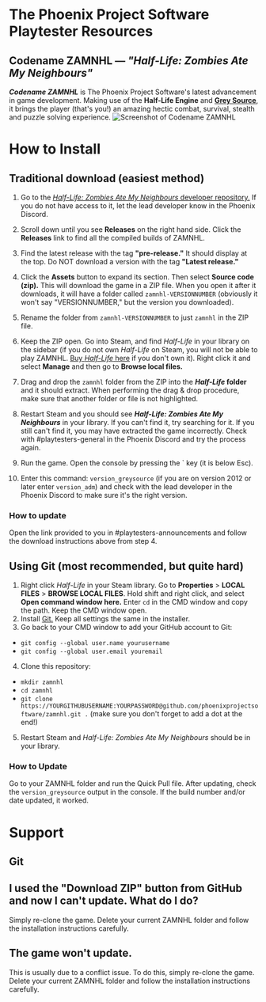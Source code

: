 # The Phoenix Project Software Playtester Resources
## Codename ZAMNHL — *"Half-Life: Zombies Ate My Neighbours"*
***Codename ZAMNHL*** is The Phoenix Project Software's latest advancement in game development. Making use of the **Half-Life Engine** and [**Grey Source**](https://moddb.com/engines/grey-source), it brings the player (that's you!) an amazing hectic combat, survival, stealth and puzzle solving experience.
![Screenshot of Codename ZAMNHL](https://media.moddb.com/images/members/5/4383/4382734/profile/unknown_1.png)


# How to Install
## Traditional download (easiest method)
1. Go to the [*Half-Life: Zombies Ate My Neighbours* developer repository.](https://github.com/phoenixprojectsoftware/zamnhl) If you do not have access to it, let the lead developer know in the Phoenix Discord.
2. Scroll down until you see **Releases** on the right hand side. Click the **Releases** link to find all the compiled builds of ZAMNHL.

3. Find the latest release with the tag **"pre-release."** It should display at the top. Do NOT download a version with the tag **"Latest release."**
4. Click the **Assets** button to expand its section. Then select **Source code (zip).** This will download the game in a ZIP file. When you open it after it downloads, it will have a folder called `zamnhl-VERSIONNUMBER` (obviously it won't say "VERSIONNUMBER," but the version you downloaded).
5. Rename the folder from `zamnhl-VERSIONNUMBER` to just `zamnhl` in the ZIP file.
6. Keep the ZIP open. Go into Steam, and find *Half-Life* in your library on the sidebar (if you do not own *Half-Life* on Steam, you will not be able to play ZAMNHL. [Buy *Half-Life* here](https://store.steampowered.com/app/70) if you don't own it). Right click it and select **Manage** and then go to **Browse local files.**
7. Drag and drop the `zamnhl` folder from the ZIP into the ***Half-Life* folder** and it should extract. When performing the drag & drop procedure, make sure that another folder or file is not highlighted.
8. Restart Steam and you should see ***Half-Life: Zombies Ate My Neighbours*** in your library. If you can't find it, try searching for it. If you still can't find it, you may have extracted the game incorrectly. Check with #playtesters-general in the Phoenix Discord and try the process again.
9. Run the game. Open the console by pressing the ` key (it is below Esc).
10. Enter this command: `version_greysource`  (if you are on version 2012 or later enter `version_adm`) and check with the lead developer in the Phoenix Discord to make sure it's the right version.
### How to update
Open the link provided to you in #playtesters-announcements and follow the download instructions above from step 4.
## Using Git (most recommended, but quite hard)
1. Right click *Half-Life* in your Steam library. Go to **Properties** > **LOCAL FILES** > **BROWSE LOCAL FILES**. Hold shift and right click, and select **Open command window here.** Enter `cd` in the CMD window and copy the path. Keep the CMD window open.
2. Install [Git.](https://git-scm.com/download/win) Keep all settings the same in the installer.
3. Go back to your CMD window to add your GitHub account to Git:
  - `git config --global user.name yourusername`
  - `git config --global user.email youremail`
4. Clone this repository:
  - `mkdir zamnhl`
  - `cd zamnhl`
  - `git clone https://YOURGITHUBUSERNAME:YOURPASSWORD@github.com/phoenixprojectsoftware/zamnhl.git .` (make sure you don't forget to add a dot at the end!)
5. Restart Steam and *Half-Life: Zombies Ate My Neighbours* should be in your library.

### How to Update
Go to your ZAMNHL folder and run the Quick Pull file. After updating, check the `version_greysource` output in the console. If the build number and/or date updated, it worked.

# Support
## Git
## I used the "Download ZIP" button from GitHub and now I can't update. What do I do?
Simply re-clone the game. Delete your current ZAMNHL folder and follow the installation instructions carefully.

## The game won't update.
This is usually due to a conflict issue. To do this, simply re-clone the game. Delete your current ZAMNHL folder and follow the installation instructions carefully.
